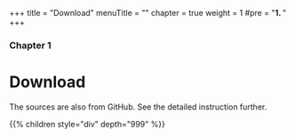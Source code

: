 +++
title = "Download"
menuTitle = ""
chapter = true
weight = 1
#pre = "<b>1. </b>"
+++

### Chapter 1

# Download

The sources are also from GitHub. See the detailed instruction further.

{{% children style="div" depth="999" %}}
